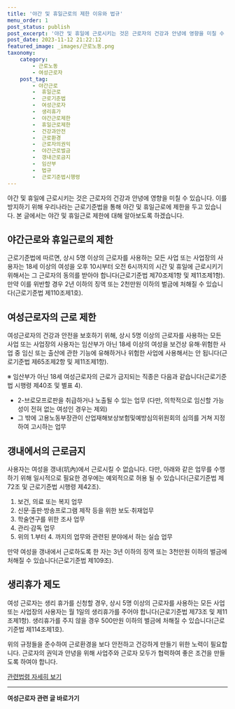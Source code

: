 ```yaml
---
title: '야간 및 휴일근로의 제한 이유와 법규'
menu_order: 1
post_status: publish
post_excerpt: '야간 및 휴일에 근로시키는 것은 근로자의 건강과 안녕에 영향을 미칠 수 있습니다. 이를 방지하기 위해 우리나라는 근로기준법을 통해 야간 및 휴일근로에 제한을 두고 있습니다. 본 글에서는 야간 및 휴일근로 제한에 대해 알아보도록 하겠습니다.'
post_date: 2023-11-12 21:22:12
featured_image: _images/근로노동.png
taxonomy:
    category:
        - 근로노동
        - 여성근로자
    post_tag:
        - 야간근로
        -  휴일근로
        -  근로기준법
        -  여성근로자
        -  생리휴가
        -  야간근로제한
        -  휴일근로제한
        -  건강과안전
        -  근로환경
        -  근로자의권익
        -  야간근로벌금
        -  갱내근로금지
        -  임산부
        -  법규
        -  근로기준법시행령
---
```



야간 및 휴일에 근로시키는 것은 근로자의 건강과 안녕에 영향을 미칠 수 있습니다. 이를 방지하기 위해 우리나라는 근로기준법을 통해 야간 및 휴일근로에 제한을 두고 있습니다. 본 글에서는 야간 및 휴일근로 제한에 대해 알아보도록 하겠습니다.

## 야간근로와 휴일근로의 제한
근로기준법에 따르면, 상시 5명 이상의 근로자를 사용하는 모든 사업 또는 사업장의 사용자는 18세 이상의 여성을 오후 10시부터 오전 6시까지의 시간 및 휴일에 근로시키기 위해서는 그 근로자의 동의를 받아야 합니다(근로기준법 제70조제1항 및 제11조제1항). 만약 이를 위반할 경우 2년 이하의 징역 또는 2천만원 이하의 벌금에 처해질 수 있습니다(근로기준법 제110조제1호).

## 여성근로자의 근로 제한
여성근로자의 건강과 안전을 보호하기 위해, 상시 5명 이상의 근로자를 사용하는 모든 사업 또는 사업장의 사용자는 임산부가 아닌 18세 이상의 여성을 보건상 유해·위험한 사업 중 임신 또는 출산에 관한 기능에 유해하거나 위험한 사업에 사용해서는 안 됩니다(근로기준법 제65조제2항 및 제11조제1항).

※ 임산부가 아닌 18세 여성근로자의 근로가 금지되는 직종은 다음과 같습니다(근로기준법 시행령 제40조 및 별표 4).
- 2-브로모프로판을 취급하거나 노출될 수 있는 업무 (다만, 의학적으로 임신할 가능성이 전혀 없는 여성인 경우는 제외)
- 그 밖에 고용노동부장관이 산업재해보상보험및예방심의위원회의 심의를 거쳐 지정하여 고시하는 업무

## 갱내에서의 근로금지
사용자는 여성을 갱내(坑內)에서 근로시킬 수 없습니다. 다만, 아래와 같은 업무를 수행하기 위해 일시적으로 필요한 경우에는 예외적으로 허용 될 수 있습니다(근로기준법 제72조 및 근로기준법 시행령 제42조).
1. 보건, 의료 또는 복지 업무
2. 신문·출판·방송프로그램 제작 등을 위한 보도·취재업무
3. 학술연구를 위한 조사 업무
4. 관리·감독 업무
5. 위의 1.부터 4. 까지의 업무와 관련된 분야에서 하는 실습 업무

만약 여성을 갱내에서 근로하도록 한 자는 3년 이하의 징역 또는 3천만원 이하의 벌금에 처해질 수 있습니다(근로기준법 제109조).

## 생리휴가 제도
여성 근로자는 생리 휴가를 신청할 경우, 상시 5명 이상의 근로자를 사용하는 모든 사업 또는 사업장의 사용자는 월 1일의 생리휴가를 주어야 합니다(근로기준법 제73조 및 제11조제1항). 생리휴가를 주지 않을 경우 500만원 이하의 벌금에 처해질 수 있습니다(근로기준법 제114조제1호).

위의 규정들을 준수하여 근로환경을 보다 안전하고 건강하게 만들기 위한 노력이 필요합니다. 근로자의 권익과 안녕을 위해 사업주와 근로자 모두가 협력하여 좋은 조건을 만들도록 하여야 합니다.

[관련법령 자세히 보기](https://www.law.go.kr/법령/근로기준법)
<!-- wp:separator -->
<hr class="wp-block-separator has-alpha-channel-opacity"/>
<!-- /wp:separator -->

<!-- wp:group {"backgroundColor":"base","layout":{"type":"constrained"}} -->
<div class="wp-block-group has-base-background-color has-background"><!-- wp:paragraph {"align":"center","fontSize":"medium"} -->
<p class="has-text-align-center has-large-font-size"><strong>여성근로자 관련 글 바로가기</strong></p>
<!-- /wp:paragraph -->


<!-- wp:latest-posts
{"categories":[{"id":10991,"count":19,"description":"","link":"https://uknowlaw.com/category/%ec%97%ac%ec%84%b1%ea%b7%bc%eb%a1%9c%ec%9e%90/","name":"여성근로자","slug":"여성근로자","taxonomy":"category","parent":0,"meta":[],"_links":{"self":[{"href":"https://uknowlaw.com/wp-json/wp/v2/categories/10991"}],"collection":[{"href":"https://uknowlaw.com/wp-json/wp/v2/categories"}],"about":[{"href":"https://uknowlaw.com/wp-json/wp/v2/taxonomies/category"}],"wp:post_type":[{"href":"https://uknowlaw.com/wp-json/wp/v2/posts?categories=10991"}],"curies":[{"name":"wp","href":"https://api.w.org/{rel}","templated":true}]}}],"postsToShow":100,"excerptLength":28,"postLayout":"grid","columns":2,"featuredImageAlign":"left","featuredImageSizeSlug":"large","fontSize":"medium"} /--></div>
<!-- /wp:group -->